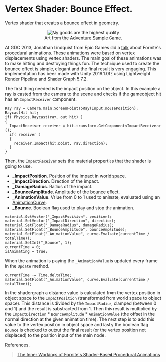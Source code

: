 # Vertex Shader: Bounce Effect.

Vertex shader that creates a bounce effect in geometry.

<p align="center">
  <img align="center" src="example.gif" title="My goods are the highest quality"><br>
  Art from the <a href="https://assetstore.unity.com/packages/essentials/tutorial-projects/adventure-sample-game-76216">Adventure Sample Game</a>.
</p>

At GDC 2013, Jonathan Lindquist from Epic Games did a <a href="https://www.youtube.com/watch?v=7Fl3so0Z5Tc">talk</a> about Fornite's procedural animations. These animations were based on vertex displacements using vertex shaders. The main goal of these animations was to make hitting and destroying things fun. The technique used to create the bounce effect is simple, elegant and the final result is very engaging. This implementation has been made with Unity 2019.1.0f2 using Lightweight Render Pipeline and Shader Graph 5.7.2.

The first thing needed is the impact position on the object. In this example a ray is casted from the camera to the scene and checks if the gameobject hit has an `ImpactReceiver` component.

```
Ray ray = Camera.main.ScreenPointToRay(Input.mousePosition);
RaycastHit hit;
if( Physics.Raycast(ray, out hit) )
{
  ImpactReceiver receiver = hit.transform.GetComponent<ImpactReceiver>();
  if( receiver )
  {
    receiver.Impact(hit.point, ray.direction);
  }
}
```

Then, the `ImpactReceiver` sets the material properties that the shader is going to use.
<ul>
  <li><strong>_ImpactPosition</strong>. Position of the impact in world space.</li>
  <li><strong>_ImpactDirection</strong>. Direction of the impact.</li>
  <li><strong>_DamageRadius</strong>. Radius of the impact.</li>
  <li><strong>_BounceAmplitude</strong>. Amplitude of the bounce effect.</li>
  <li><strong>_AnimationValue</strong>. Value from 0 to 1 used to animate, evaluated using an <a href="https://docs.unity3d.com/ScriptReference/AnimationCurve.html">AnimationCurve</a>.</li>
  <li><strong>_Bounce</strong>. Boolean flag used to play and stop the animation.</li>
</ul>

```
material.SetVector("_ImpactPosition", position);
material.SetVector("_ImpactDirection", direction);
material.SetFloat("_DamageRadius", damageRadius);
material.SetFloat("_BounceAmplitude", bounceAmplitude);
material.SetFloat("_AnimationValue", curve.Evaluate(currentTime / totalTime));
material.SetInt("_Bounce", 1);
currentTime = 0;
isAnimating = true;
```

When the animation is playing the `_AnimationValue` is updated every frame in the `Update` method.

```
currentTime += Time.deltaTime;
material.SetFloat("_AnimationValue", curve.Evaluate(currentTime / totalTime));
```

In the shadergraph a distance value is calculated from the vertex position in object space to the `ImpactPosition` (transformed from world space to object space). This distance is divided by the `ImpactRadius`, clamped (between 0 and 1) and the result is substracted from 1. Then this result is multiplied by the `ImpactDirection` * `BounceAmplitude` * `AnimationValue` (the offset in the normal direction at the given animation time). The next step is to add this value to the vertex position in object space and lastly the boolean flag `Bounce` is checked to output the final result (or the vertex position not displaced) to the position input of the main node.

References.
> <a href="https://www.gdcvault.com/play/1018192/The-Inner-Workings-of-Fortnite">The Inner Workings of Fornite's Shader-Based Procedural Animations</a>
